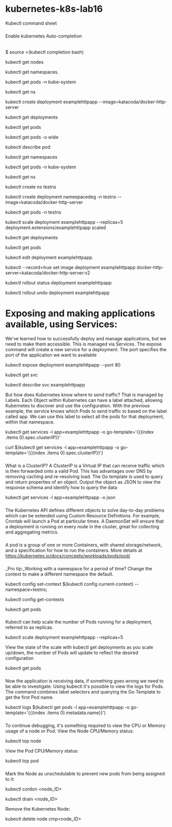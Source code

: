 # kubernetes-k8s-lab16

Kubectl command sheet

#####
Enable kubernetes Auto-completion
######
$ source <(kubectl completion bash)

kubectl get nodes

kubectl get namespaces. 

kubectl get pods -n kube-system

kubectl get ns

kubectl create deployment examplehttpapp --image=katacoda/docker-http-server

kubectl get deployments

kubectl get pods

kubectl get pods -o wide

kubectl describe pod <pod-name>

kubectl get namespaces

kubectl get pods -n kube-system

kubectl get ns

kubectl create ns testns

kubectl create deployment namespacedeg -n testns --image=katacoda/docker-http-server

kubectl get pods -n testns

kubectl scale deployment examplehttpapp --replicas=5 deployment.extensions/examplehttpapp scaled

kubectl get deployments

kubectl get pods

kubectl edit deployment examplehttpapp.

kubectl --record=true set image deployment examplehttpapp docker-http-server=katacoda/docker-http-server:v2

kubectl rollout status deployment examplehttpapp

kubectl rollout undo deployment examplehttpapp


# Exposing and making applications available, using Services:

We've learned how to successfully deploy and manage applications, but we need to make them accessible. This is managed via Services.
The expose command will create a new service for a deployment. The port specifies the port of the application we want to available 

kubectl expose deployment examplehttpapp --port 80

kubectl get svc 

kubectl describe svc examplehttpapp


But how does Kubernetes know where to send traffic? That is managed by Labels. Each Object within Kubernetes can have a label attached, allowing Kubernetes to discover and use the configuration. With the previous example, the service knows which Pods to send traffic to based on the label called app. We can use this label to select all the pods for that deployment, within that namespace.

kubectl get services -l app=examplehttpapp -o go-template='{{(index .items 0).spec.clusterIP}}'

curl $(kubectl get services -l app=examplehttpapp -o go-template='{{(index .items 0).spec.clusterIP}}')
###

What is a ClusterIP? A ClusterIP is a Virtual IP that can receive traffic which is then forwarded onto a valid Pod. This has advantages over DNS by removing caching and re-resolving load.
The Go template is used to query and return properties of an object. Output the object as JSON to view the response schema and identify how to query the data

kubectl get services -l app=examplehttpapp -o json

###
The Kubernetes API defines different objects to solve day-to-day problems which can be extended using Custom Resource Definitions.
For example, Crontab will launch a Pod at particular times. A DaemonSet will ensure that a deployment is running on every node in the cluster, great for collecting and aggregating metrics.
###

A pod is a group of one or more Containers, with shared storage/network, and a specification for how to run the containers.
More details at https://kubernetes.io/docs/concepts/workloads/pods/pod/
###

_Pro tip:_Working with a namespace for a period of time? Change the context to make a different namespace the default.

kubectl config set-context $(kubectl config current-context) --namespace=testns; 

kubectl config get-contexts

kubectl get pods
###

Kubectl can help scale the number of Pods running for a deployment, referred to as replicas.

kubectl scale deployment examplehttpapp --replicas=5

View the state of the scale with kubectl get deployments as you scale up/down, the number of Pods will update to reflect the desired configuration 

kubectl get pods
###

Now the application is receiving data, if something goes wrong we need to be able to investigate. Using kubectl it's possible to view the logs for Pods.
The command combines label selectors and querying the Go Template to get the first Pod name.

kubectl logs $(kubectl get pods -l app=examplehttpapp -o go-template='{{(index .items 0).metadata.name}}')
###

To continue debugging, it's something required to view the CPU or Memory usage of a node or Pod.
View the Node CPU/Memory status:

kubectl top node

View the Pod CPU/Memory status:

kubectl top pod
###

Mark the Node as unschedulable to prevent new pods from being assigned to it:

kubectl cordon <node_ID>

kubectl drain <node_ID>

Remove the Kubernetes Node:

kubectl delete node cmp<node_ID>